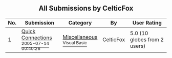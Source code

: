 ﻿<div align="center">

## All Submissions by CelticFox

</div>

No.  | Submission | Category | By   | User Rating
---- | ---------- | -------- | ---- | -----------
1 | [Quick Connections<br /><sup>2005-07-14 00:40:26</sup>](https://github.com/Planet-Source-Code/celticfox-quick-connections__1-61691) | [Miscellaneous<br /><sup>Visual Basic</sup>](../ByCategory/miscellaneous__1-1.md) | CelticFox | 5.0 (10 globes from 2 users)
